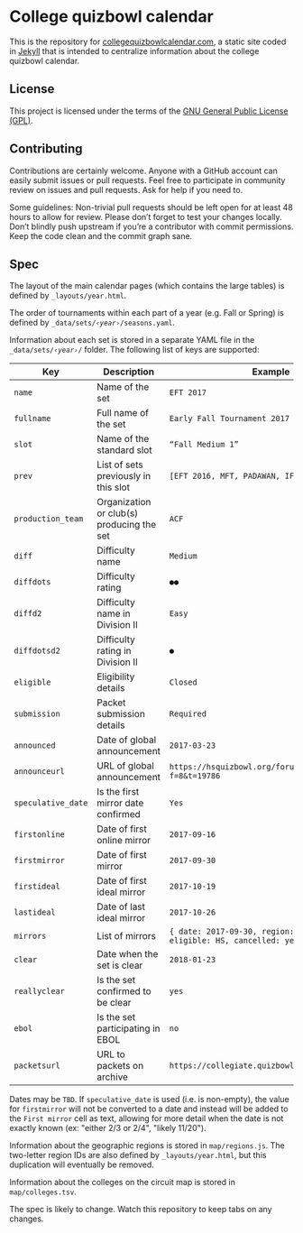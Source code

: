 # College quizbowl calendar

This is the repository for [collegequizbowlcalendar.com](https://collegequizbowlcalendar.com/),
a static site coded in [Jekyll](https://jekyllrb.com/) that is intended to centralize information about the college quizbowl calendar.

## License

This project is licensed under the terms of the [GNU General Public License (GPL)](https://www.gnu.org/licenses/gpl-3.0.en.html).

## Contributing

Contributions are certainly welcome. Anyone with a GitHub account can easily submit issues or pull requests. Feel free to participate in community review on issues and pull requests. Ask for help if you need to.

Some guidelines: Non-trivial pull requests should be left open for at least 48 hours to allow for review. Please don’t forget to test your changes locally. Don’t blindly push upstream if you’re a contributor with commit permissions. Keep the code clean and the commit graph sane.

## Spec

The layout of the main calendar pages (which contains the large tables) is defined by `_layouts/year.html`.

The order of tournaments within each part of a year (e.g. Fall or Spring) is defined by <code>\_data/sets/_‹year›_/seasons.yaml</code>.

Information about each set is stored in a separate YAML file in the <code>\_data/sets/_‹year›_/</code> folder. The following list of keys are supported:

Key | Description | Example
-|-|-
`name`             | Name of the set                           | `EFT 2017`
`fullname`         | Full name of the set                      | `Early Fall Tournament 2017`
`slot`             | Name of the standard slot                 | `“Fall Medium 1”`
`prev`             | List of sets previously in this slot      | `[EFT 2016, MFT, PADAWAN, IFT]`
`production_team`  | Organization or club(s) producing the set |  `ACF`
`diff`             | Difficulty name                           | `Medium`
`diffdots`         | Difficulty rating                         | `●●`
`diffd2`           | Difficulty name in Division II            | `Easy`
`diffdotsd2`       | Difficulty rating in Division II          | `●`
`eligible`         | Eligibility details                       | `Closed`
`submission`       | Packet submission details                 | `Required`
`announced`        | Date of global announcement               | `2017-03-23`
`announceurl`      | URL of global announcement                | `https://hsquizbowl.org/forums/viewtopic.php?f=8&t=19786`
`speculative_date` | Is the first mirror date confirmed        |  `Yes`
`firstonline`      | Date of first online mirror               | `2017-09-16`
`firstmirror`      | Date of first mirror                      | `2017-09-30`
`firstideal`       | Date of first ideal mirror                | `2017-10-19`
`lastideal`        | Date of last ideal mirror                 | `2017-10-26`
`mirrors`          | List of mirrors                           | `{ date: 2017-09-30, region: 1A, name: Yale,` <br /> `eligible: HS, cancelled: yes, url: "..." }`
`clear`            | Date when the set is clear                | `2018-01-23`
`reallyclear`      | Is the set confirmed to be clear          | `yes`
`ebol`             | Is the set participating in EBOL          | `no`
`packetsurl`       | URL to packets on archive                 | `https://collegiate.quizbowlpackets.com/2048/`

Dates may be `TBD`. If `speculative_date` is used (i.e. is non-empty), the value for `firstmirror` will not be converted to a date and instead will be added to the `First mirror` cell as text, allowing for more detail when the date is not exactly known (ex: "either 2/3 or 2/4", "likely 11/20").

Information about the geographic regions is stored in `map/regions.js`. The two-letter region IDs are also defined by `_layouts/year.html`, but this duplication will eventually be removed.

Information about the colleges on the circuit map is stored in `map/colleges.tsv`.

The spec is likely to change. Watch this repository to keep tabs on any changes.
